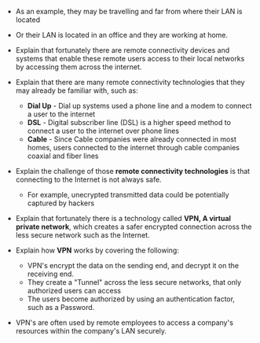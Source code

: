   - As an example, they may be travelling and far from where their LAN is located
  - Or their LAN is located in an office and they are working at home.
  
- Explain that fortunately there are remote connectivity devices and systems that enable these remote users access to their local networks by accessing them across the internet.

- Explain that there are many remote connectivity technologies that they may already be familiar with, such as:
  - **Dial Up** - Dial up systems used a phone line and a modem to connect a user to the internet
  - **DSL** - Digital subscriber line (DSL) is a higher speed method to connect a user to the internet over phone lines
  - **Cable** - Since Cable companies were already connected in most homes, users connected to the internet through cable companies coaxial and fiber lines
  
- Explain the challenge of those **remote connectivity technologies** is that connecting to the Internet is not always safe.
  - For example, unecrypted transmitted data could be potentially captured by hackers
  
- Explain that fortunately there is a technology called **VPN, A virtual private network**, which creates a safer encrypted connection across the less secure network such as the Internet.

- Explain how **VPN** works by covering the following:
  - VPN's encrypt the data on the sending end, and decrypt it on the receiving end.
  - They create a "Tunnel" across the less secure networks, that only authorized users can access
  - The users become authorized by using an authentication factor, such as a Password.
  
- VPN's are often used by remote employees to access a company's resources within the company's LAN securely.
